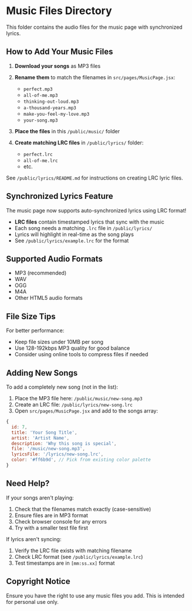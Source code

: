 # Music Files Directory

This folder contains the audio files for the music page with synchronized lyrics.

## How to Add Your Music Files

1. **Download your songs** as MP3 files
2. **Rename them** to match the filenames in `src/pages/MusicPage.jsx`:
   - `perfect.mp3`
   - `all-of-me.mp3`
   - `thinking-out-loud.mp3`
   - `a-thousand-years.mp3`
   - `make-you-feel-my-love.mp3`
   - `your-song.mp3`

3. **Place the files** in this `/public/music/` folder

4. **Create matching LRC files** in `/public/lyrics/` folder:
   - `perfect.lrc`
   - `all-of-me.lrc`
   - etc.

See `/public/lyrics/README.md` for instructions on creating LRC lyric files.

## Synchronized Lyrics Feature

The music page now supports auto-synchronized lyrics using LRC format!

- **LRC files** contain timestamped lyrics that sync with the music
- Each song needs a matching `.lrc` file in `/public/lyrics/`
- Lyrics will highlight in real-time as the song plays
- See `/public/lyrics/example.lrc` for the format

## Supported Audio Formats

- MP3 (recommended)
- WAV
- OGG
- M4A
- Other HTML5 audio formats

## File Size Tips

For better performance:
- Keep file sizes under 10MB per song
- Use 128-192kbps MP3 quality for good balance
- Consider using online tools to compress files if needed

## Adding New Songs

To add a completely new song (not in the list):

1. Place the MP3 file here: `/public/music/new-song.mp3`
2. Create an LRC file: `/public/lyrics/new-song.lrc`
3. Open `src/pages/MusicPage.jsx` and add to the songs array:

```javascript
{
  id: 7,
  title: 'Your Song Title',
  artist: 'Artist Name',
  description: 'Why this song is special',
  file: '/music/new-song.mp3',
  lyricsFile: '/lyrics/new-song.lrc',
  color: '#ff6b9d', // Pick from existing color palette
}
```

## Need Help?

If your songs aren't playing:
1. Check that the filenames match exactly (case-sensitive)
2. Ensure files are in MP3 format
3. Check browser console for any errors
4. Try with a smaller test file first

If lyrics aren't syncing:
1. Verify the LRC file exists with matching filename
2. Check LRC format (see `/public/lyrics/example.lrc`)
3. Test timestamps are in `[mm:ss.xx]` format

## Copyright Notice

Ensure you have the right to use any music files you add. This is intended for personal use only.
